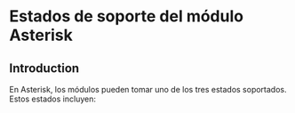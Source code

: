 
# Estados de soporte del módulo Asterisk
## Introduction

En Asterisk, los módulos pueden tomar uno de los tres estados soportados. Estos estados incluyen:
